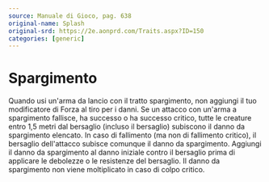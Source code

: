```yaml
---
source: Manuale di Gioco, pag. 638
original-name: Splash
original-srd: https://2e.aonprd.com/Traits.aspx?ID=150
categories: [generic]
---
```


# Spargimento

Quando usi un'arma da lancio con il tratto spargimento, non aggiungi il tuo
modificatore di Forza al tiro per i danni. Se un attacco con un'arma a
spargimento fallisce, ha successo o ha successo critico, tutte le creature entro
1,5 metri dal bersaglio (incluso il bersaglio) subiscono il danno da spargimento
elencato. In caso di fallimento (ma non di fallimento critico), il bersaglio
dell'attacco subisce comunque il danno da spargimento. Aggiungi il danno da
spargimento al danno iniziale contro il bersaglio prima di applicare le
debolezze o le resistenze del bersaglio. Il danno da spargimento non viene
moltiplicato in caso di colpo critico.
